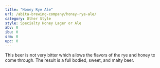```yaml
---
title: "Honey Rye Ale"
url: /abita-brewing-company/honey-rye-ale/
category: Other Style
style: Specialty Honey Lager or Ale
abv: 0
ibu: 0
srm: 0
upc: 0
---
```

This beer is not very bitter which allows the flavors of the rye and honey to come through. The result is a full bodied, sweet, and malty beer.

